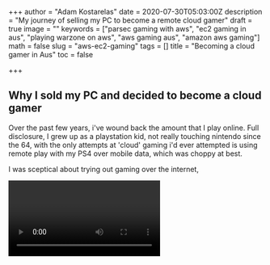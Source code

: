 +++
author = "Adam Kostarelas"
date = 2020-07-30T05:03:00Z
description = "My journey of selling my PC to become a remote cloud gamer"
draft = true
image = ""
keywords = ["parsec gaming with aws", "ec2 gaming in aus", "playing warzone on aws", "aws gaming aus", "amazon aws gaming"]
math = false
slug = "aws-ec2-gaming"
tags = []
title = "Becoming a cloud gamer in Aus"
toc = false

+++
## Why I sold my PC and decided to become a cloud gamer

Over the past few years, i've wound back the amount that I play online. Full disclosure, I grew up as a playstation kid, not really touching nintendo since the 64, with the only attempts at 'cloud' gaming i'd ever attempted is using remote play with my PS4 over mobile data, which was choppy at best.

I was sceptical about trying out gaming over the internet,

<VIDEO>

### Guide

#### Step 1

Create your AWS account, and open a customer support request to have access to a G EC2 instance limit increase (the G instances are the ones with GPUs which makes this all possible)

#### Step 2

Once you're approved, launch this AMI instance

[https://aws.amazon.com/marketplace/pp/B07STLTHM8](https://aws.amazon.com/marketplace/pp/B07STLTHM8 "NVIDIA 2019 Server")

#### Step 3

Download Parsec, and create an account.

To realise low latency gaming remotely, RDP won't do, and with Parsec, it allows the GPU to transcode and send the video at a low latency that's playable.

#### Issues

Unfortunately Valorant by Riot doesn't work due to the limitation of installing on a Virtual Machine.

Every so often the system may lag momentaraly